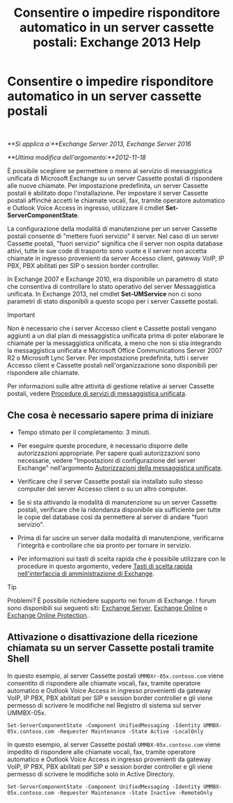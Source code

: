 ﻿---
title: 'Consentire o impedire risponditore automatico in un server cassette postali: Exchange 2013 Help'
TOCTitle: Consentire o impedire risponditore automatico in un server cassette postali
ms:assetid: 4b860c09-6669-4e3d-b3dc-17b8018b3860
ms:mtpsurl: https://technet.microsoft.com/it-it/library/Aa997908(v=EXCHG.150)
ms:contentKeyID: 50555584
ms.date: 05/22/2018
mtps_version: v=EXCHG.150
ms.translationtype: MT
---

# Consentire o impedire risponditore automatico in un server cassette postali

 

_**Si applica a:**Exchange Server 2013, Exchange Server 2016_

_**Ultima modifica dell'argomento:**2012-11-18_

È possibile scegliere se permettere o meno al servizio di messaggistica unificata di Microsoft Exchange su un server Cassette postali di rispondere alle nuove chiamate. Per impostazione predefinita, un server Cassette postali è abilitato dopo l'installazione. Per impostare il server Cassette postali affinché accetti le chiamate vocali, fax, tramite operatore automatico e Outlook Voice Access in ingresso, utilizzare il cmdlet **Set-ServerComponentState**.

La configurazione della modalità di manutenzione per un server Cassette postali consente di "mettere fuori servizio" il server. Nel caso di un server Cassette postali, "fuori servizio" significa che il server non ospita database attivi, tutte le sue code di trasporto sono vuote e il server non accetta chiamate in ingresso provenienti da server Accesso client, gateway VoIP, IP PBX, PBX abilitati per SIP o session border controller.

In Exchange 2007 e Exchange 2010, era disponibile un parametro di stato che consentiva di controllare lo stato operativo del server Messaggistica unificata. In Exchange 2013, nel cmdlet **Set-UMService** non ci sono parametri di stato disponibili a questo scopo per i server Cassette postali.


> [!IMPORTANT]
> Non è necessario che i server Accesso client e Cassette postali vengano aggiunti a un dial plan di messaggistica unificata prima di poter elaborare le chiamate per la messaggistica unificata, a meno che non si stia integrando la messaggistica unificata e Microsoft Office Communications Server 2007 R2 o Microsoft Lync Server. Per impostazione predefinita, tutti i server Accesso client e Cassette postali nell'organizzazione sono disponibili per rispondere alle chiamate.



Per informazioni sulle altre attività di gestione relative ai server Cassette postali, vedere [Procedure di servizi di messaggistica unificata](um-services-procedures-exchange-2013-help.md).

## Che cosa è necessario sapere prima di iniziare

  - Tempo stimato per il completamento: 3 minuti.

  - Per eseguire queste procedure, è necessario disporre delle autorizzazioni appropriate. Per sapere quali autorizzazioni sono necessarie, vedere "Impostazioni di configurazione del server Exchange" nell'argomento [Autorizzazioni della messaggistica unificate](unified-messaging-permissions-exchange-2013-help.md).

  - Verificare che il server Cassette postali sia installato sullo stesso computer del server Accesso client o su un altro computer.

  - Se si sta attivando la modalità di manutenzione su un server Cassette postali, verificare che la ridondanza disponibile sia sufficiente per tutte le copie del database così da permettere al server di andare "fuori servizio".

  - Prima di far uscire un server dalla modalità di manutenzione, verificarne l'integrità e controllare che sia pronto per tornare in servizio.

  - Per informazioni sui tasti di scelta rapida che è possibile utilizzare con le procedure in questo argomento, vedere [Tasti di scelta rapida nell'interfaccia di amministrazione di Exchange](keyboard-shortcuts-in-the-exchange-admin-center-exchange-online-protection-help.md).


> [!TIP]
> Problemi? È possibile richiedere supporto nei forum di Exchange. I forum sono disponibili sui seguenti siti: <A href="https://go.microsoft.com/fwlink/p/?linkid=60612">Exchange Server</A>, <A href="https://go.microsoft.com/fwlink/p/?linkid=267542">Exchange Online</A> o <A href="https://go.microsoft.com/fwlink/p/?linkid=285351">Exchange Online Protection</A>..



## Attivazione o disattivazione della ricezione chiamata su un server Cassette postali tramite Shell

In questo esempio, al server Cassette postali `UMMBXr-05x.contoso.com` viene consentito di rispondere alle chiamate vocali, fax, tramite operatore automatico e Outlook Voice Access in ingresso provenienti da gateway VoIP, IP PBX, PBX abilitati per SIP e session border controller e gli viene permesso di scrivere le modifiche nel Registro di sistema sul server UMMBX-05x.

    Set-ServerComponentState -Component UnifiedMessaging -Identity UMMBX-05x.contoso.com -Requester Maintenance -State Active -LocalOnly

In questo esempio, al server Cassette postali `UMMBX-05x.contoso.com` viene impedito di rispondere alle chiamate vocali, fax, tramite operatore automatico e Outlook Voice Access in ingresso provenienti da gateway VoIP, IP PBX, PBX abilitati per SIP e session border controller e gli viene permesso di scrivere le modifiche solo in Active Directory.

    Set-ServerComponentState -Component UnifiedMessaging -Identity UMMBX-05x.contoso.com -Requester Maintenance -State Inactive -RemoteOnly

